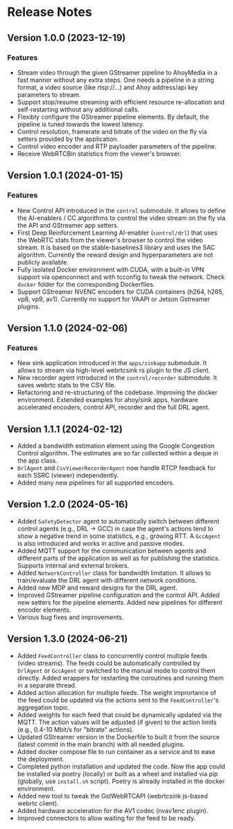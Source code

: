 # Release Notes

## Version 1.0.0 (2023-12-19)

### Features
* Stream video through the given GStreamer pipeline to AhoyMedia in a fast manner without any extra steps. One needs a pipeline in a string format, a video source (like rtsp://...) and Ahoy address/api key parameters to stream.
* Support stop/resume streaming with efficient resource re-allocation and self-restarting without any additional calls.
* Flexibly configure the GStreamer pipeline elements. By default, the pipeline is tuned towards the lowest latency.
* Control resolution, framerate and bitrate of the video on the fly via setters provided by the application.
* Control video encoder and RTP payloader parameters of the pipeline.
* Receive WebRTCBin statistics from the viewer's browser.

## Version 1.0.1 (2024-01-15)

### Features
* New Control API introduced in the `control` submodule. It allows to define the AI-enablers / CC algorithms to control the video stream on the fly via the API and GStreamer app setters.
* First Deep Reinforcement Learning AI-enabler (`control/drl`) that uses the WebRTC stats from the viewer's browser to control the video stream. It is based on the stable-baselines3 library and uses the SAC algorithm. Currently the reward design and hyperparameters are not publicly available.
* Fully isolated Docker environment with CUDA, with a built-in VPN support via openconnect and with tcconfig to tweak the network. Check `docker` folder for the corresponding Dockerfiles.
* Support GStreamer NVENC encoders for CUDA containers (h264, h265, vp8, vp9, av1). Currently no support for VAAPI or Jetson Gstreamer plugins.

## Version 1.1.0 (2024-02-06)

### Features
* New sink application introduced in the `apps/sinkapp` submodule. It allows to stream via high-level webrtcsink rs plugin to the JS client.
* New recorder agent introduced in the `control/recorder` submodule. It saves webrtc stats to the CSV file.
* Refactoring and re-structuring of the codebase. Improving the docker environment. Extended examples for ahoy/sink apps, hardware accelerated encoders, control API, recorder and the full DRL agent.

## Version 1.1.1 (2024-02-12)
* Added a bandwidth estimation element using the Google Congestion Control algorithm. The estimates are so far collected within a deque in the app class.
* `DrlAgent` and `CsvViewerRecorderAgent` now handle RTCP feedback for each SSRC (viewer) independently.
* Added many new pipelines for all supported encoders.

## Version 1.2.0 (2024-05-16)
* Added `SafetyDetector` agent to automatically switch between different control agents (e.g., DRL -> GCC) in case the agent's actions tend to show a negative trend in some statistics, e.g., growing RTT. A `GccAgent` is also introduced and works in active and passive modes.
* Added MQTT support for the communication between agents and different parts of the application as well as for publishing the statistics. Supports internal and external brokers.
* Added `NetworkController` class for bandwidth limitation. It allows to train/evaluate the DRL agent with different network conditions.
* Added new MDP and reward designs for the DRL agent.
* Improved GStreamer pipeline configuration and the control API. Added new setters for the pipeline elements. Added new pipelines for different encoder elements.
* Various bug fixes and improvements.

## Version 1.3.0 (2024-06-21)
* Added `FeedController` class to concurrently control multiple feeds (video streams). The feeds could be automatically controlled by `DrlAgent` or `GccAgent` or switched to the manual mode to control them directly. Added wrappers for restarting the coroutines and running them in a separate thread.
* Added action allocation for multiple feeds. The weight imprortance of the feed could be updated via the actions sent to the `FeedController`'s aggregation topic.
* Added weights for each feed that could be dynamically updated via the MQTT. The action values will be adjusted (if given) to the action limits (e.g., 0.4-10 Mbit/s for "bitrate" actions).
* Updated GStreamer version in the Dockerfile to built it from the source (latest commit in the main branch) with all needed plugins.
* Added docker compose file to run container as a service and to ease the deployment.
* Completed python installation and updated the code. Now the app could be installed via poetry (locally) or built as a wheel and installed via pip (globally, use `install.sh` script). Poetry is already installed in the docker environment.
* Added new tool to tweak the GstWebRTCAPI (webrtcsink js-based webrtc client).
* Added hardware acceleration for the AV1 codec (nvav1enc plugin).
* Improved connectors to allow waiting for the feed to be ready. 